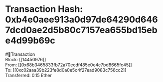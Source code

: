 
Transaction Hash: 0xb4e0aee913a0d97de64290d6467dcd0ae2d5b80c7157ea655bd15ebe4d99b69c
====================================================================================
  
#💸Transaction  
Block: [[14450976]]  
From: [[0x68b3465833fb72a70ecdf485e0e4c7bd8665fc45]]  
To: [[0xc02aaa39b223fe8d0a0e5c4f27ead9083c756cc2]]  
Transferred: 0.15 Ether